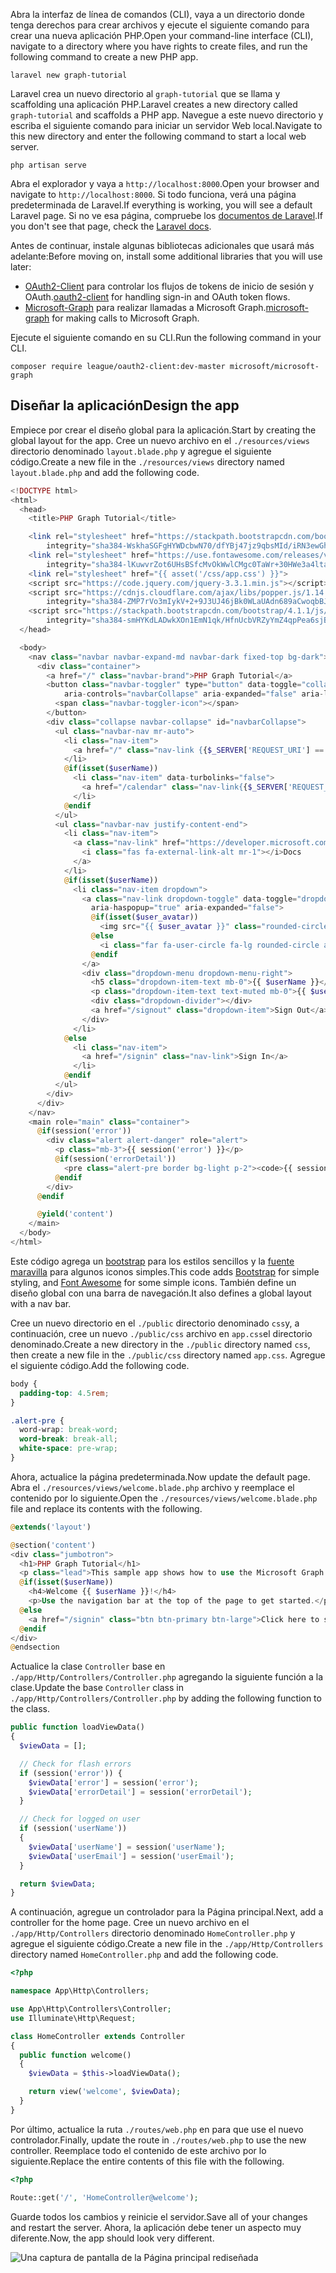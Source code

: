 <!-- markdownlint-disable MD002 MD041 -->

<span data-ttu-id="01384-101">Abra la interfaz de línea de comandos (CLI), vaya a un directorio donde tenga derechos para crear archivos y ejecute el siguiente comando para crear una nueva aplicación PHP.</span><span class="sxs-lookup"><span data-stu-id="01384-101">Open your command-line interface (CLI), navigate to a directory where you have rights to create files, and run the following command to create a new PHP app.</span></span>

```Shell
laravel new graph-tutorial
```

<span data-ttu-id="01384-102">Laravel crea un nuevo directorio al `graph-tutorial` que se llama y scaffolding una aplicación PHP.</span><span class="sxs-lookup"><span data-stu-id="01384-102">Laravel creates a new directory called `graph-tutorial` and scaffolds a PHP app.</span></span> <span data-ttu-id="01384-103">Navegue a este nuevo directorio y escriba el siguiente comando para iniciar un servidor Web local.</span><span class="sxs-lookup"><span data-stu-id="01384-103">Navigate to this new directory and enter the following command to start a local web server.</span></span>

```Shell
php artisan serve
```

<span data-ttu-id="01384-104">Abra el explorador y vaya a `http://localhost:8000`.</span><span class="sxs-lookup"><span data-stu-id="01384-104">Open your browser and navigate to `http://localhost:8000`.</span></span> <span data-ttu-id="01384-105">Si todo funciona, verá una página predeterminada de Laravel.</span><span class="sxs-lookup"><span data-stu-id="01384-105">If everything is working, you will see a default Laravel page.</span></span> <span data-ttu-id="01384-106">Si no ve esa página, compruebe los [documentos de Laravel](https://laravel.com/docs/6.0).</span><span class="sxs-lookup"><span data-stu-id="01384-106">If you don't see that page, check the [Laravel docs](https://laravel.com/docs/6.0).</span></span>

<span data-ttu-id="01384-107">Antes de continuar, instale algunas bibliotecas adicionales que usará más adelante:</span><span class="sxs-lookup"><span data-stu-id="01384-107">Before moving on, install some additional libraries that you will use later:</span></span>

- <span data-ttu-id="01384-108">[OAuth2-Client](https://github.com/thephpleague/oauth2-client) para controlar los flujos de tokens de inicio de sesión y OAuth.</span><span class="sxs-lookup"><span data-stu-id="01384-108">[oauth2-client](https://github.com/thephpleague/oauth2-client) for handling sign-in and OAuth token flows.</span></span>
- <span data-ttu-id="01384-109">[Microsoft-Graph](https://github.com/microsoftgraph/msgraph-sdk-php) para realizar llamadas a Microsoft Graph.</span><span class="sxs-lookup"><span data-stu-id="01384-109">[microsoft-graph](https://github.com/microsoftgraph/msgraph-sdk-php) for making calls to Microsoft Graph.</span></span>

<span data-ttu-id="01384-110">Ejecute el siguiente comando en su CLI.</span><span class="sxs-lookup"><span data-stu-id="01384-110">Run the following command in your CLI.</span></span>

```Shell
composer require league/oauth2-client:dev-master microsoft/microsoft-graph
```

## <a name="design-the-app"></a><span data-ttu-id="01384-111">Diseñar la aplicación</span><span class="sxs-lookup"><span data-stu-id="01384-111">Design the app</span></span>

<span data-ttu-id="01384-112">Empiece por crear el diseño global para la aplicación.</span><span class="sxs-lookup"><span data-stu-id="01384-112">Start by creating the global layout for the app.</span></span> <span data-ttu-id="01384-113">Cree un nuevo archivo en el `./resources/views` directorio denominado `layout.blade.php` y agregue el siguiente código.</span><span class="sxs-lookup"><span data-stu-id="01384-113">Create a new file in the  `./resources/views` directory named `layout.blade.php` and add the following code.</span></span>

```php
<!DOCTYPE html>
<html>
  <head>
    <title>PHP Graph Tutorial</title>

    <link rel="stylesheet" href="https://stackpath.bootstrapcdn.com/bootstrap/4.1.1/css/bootstrap.min.css"
        integrity="sha384-WskhaSGFgHYWDcbwN70/dfYBj47jz9qbsMId/iRN3ewGhXQFZCSftd1LZCfmhktB" crossorigin="anonymous">
    <link rel="stylesheet" href="https://use.fontawesome.com/releases/v5.1.0/css/all.css"
        integrity="sha384-lKuwvrZot6UHsBSfcMvOkWwlCMgc0TaWr+30HWe3a4ltaBwTZhyTEggF5tJv8tbt" crossorigin="anonymous">
    <link rel="stylesheet" href="{{ asset('/css/app.css') }}">
    <script src="https://code.jquery.com/jquery-3.3.1.min.js"></script>
    <script src="https://cdnjs.cloudflare.com/ajax/libs/popper.js/1.14.3/umd/popper.min.js"
        integrity="sha384-ZMP7rVo3mIykV+2+9J3UJ46jBk0WLaUAdn689aCwoqbBJiSnjAK/l8WvCWPIPm49" crossorigin="anonymous"></script>
    <script src="https://stackpath.bootstrapcdn.com/bootstrap/4.1.1/js/bootstrap.min.js"
        integrity="sha384-smHYKdLADwkXOn1EmN1qk/HfnUcbVRZyYmZ4qpPea6sjB/pTJ0euyQp0Mk8ck+5T" crossorigin="anonymous"></script>
  </head>

  <body>
    <nav class="navbar navbar-expand-md navbar-dark fixed-top bg-dark">
      <div class="container">
        <a href="/" class="navbar-brand">PHP Graph Tutorial</a>
        <button class="navbar-toggler" type="button" data-toggle="collapse" data-target="#navbarCollapse"
            aria-controls="navbarCollapse" aria-expanded="false" aria-label="Toggle navigation">
          <span class="navbar-toggler-icon"></span>
        </button>
        <div class="collapse navbar-collapse" id="navbarCollapse">
          <ul class="navbar-nav mr-auto">
            <li class="nav-item">
              <a href="/" class="nav-link {{$_SERVER['REQUEST_URI'] == '/' ? ' active' : ''}}">Home</a>
            </li>
            @if(isset($userName))
              <li class="nav-item" data-turbolinks="false">
                <a href="/calendar" class="nav-link{{$_SERVER['REQUEST_URI'] == '/calendar' ? ' active' : ''}}">Calendar</a>
              </li>
            @endif
          </ul>
          <ul class="navbar-nav justify-content-end">
            <li class="nav-item">
              <a class="nav-link" href="https://developer.microsoft.com/graph/docs/concepts/overview" target="_blank">
                <i class="fas fa-external-link-alt mr-1"></i>Docs
              </a>
            </li>
            @if(isset($userName))
              <li class="nav-item dropdown">
                <a class="nav-link dropdown-toggle" data-toggle="dropdown" href="#" role="button"
                  aria-haspopup="true" aria-expanded="false">
                  @if(isset($user_avatar))
                    <img src="{{ $user_avatar }}" class="rounded-circle align-self-center mr-2" style="width: 32px;">
                  @else
                    <i class="far fa-user-circle fa-lg rounded-circle align-self-center mr-2" style="width: 32px;"></i>
                  @endif
                </a>
                <div class="dropdown-menu dropdown-menu-right">
                  <h5 class="dropdown-item-text mb-0">{{ $userName }}</h5>
                  <p class="dropdown-item-text text-muted mb-0">{{ $userEmail }}</p>
                  <div class="dropdown-divider"></div>
                  <a href="/signout" class="dropdown-item">Sign Out</a>
                </div>
              </li>
            @else
              <li class="nav-item">
                <a href="/signin" class="nav-link">Sign In</a>
              </li>
            @endif
          </ul>
        </div>
      </div>
    </nav>
    <main role="main" class="container">
      @if(session('error'))
        <div class="alert alert-danger" role="alert">
          <p class="mb-3">{{ session('error') }}</p>
          @if(session('errorDetail'))
            <pre class="alert-pre border bg-light p-2"><code>{{ session('errorDetail') }}</code></pre>
          @endif
        </div>
      @endif

      @yield('content')
    </main>
  </body>
</html>
```

<span data-ttu-id="01384-114">Este código agrega un [bootstrap](http://getbootstrap.com/) para los estilos sencillos y la [fuente maravilla](https://fontawesome.com/) para algunos iconos simples.</span><span class="sxs-lookup"><span data-stu-id="01384-114">This code adds [Bootstrap](http://getbootstrap.com/) for simple styling, and [Font Awesome](https://fontawesome.com/) for some simple icons.</span></span> <span data-ttu-id="01384-115">También define un diseño global con una barra de navegación.</span><span class="sxs-lookup"><span data-stu-id="01384-115">It also defines a global layout with a nav bar.</span></span>

<span data-ttu-id="01384-116">Cree un nuevo directorio en el `./public` directorio denominado `css`y, a continuación, cree un nuevo `./public/css` archivo en `app.css`el directorio denominado.</span><span class="sxs-lookup"><span data-stu-id="01384-116">Create a new directory in the `./public` directory named `css`, then create a new file in the `./public/css` directory named `app.css`.</span></span> <span data-ttu-id="01384-117">Agregue el siguiente código.</span><span class="sxs-lookup"><span data-stu-id="01384-117">Add the following code.</span></span>

```css
body {
  padding-top: 4.5rem;
}

.alert-pre {
  word-wrap: break-word;
  word-break: break-all;
  white-space: pre-wrap;
}
```

<span data-ttu-id="01384-118">Ahora, actualice la página predeterminada.</span><span class="sxs-lookup"><span data-stu-id="01384-118">Now update the default page.</span></span> <span data-ttu-id="01384-119">Abra el `./resources/views/welcome.blade.php` archivo y reemplace el contenido por lo siguiente.</span><span class="sxs-lookup"><span data-stu-id="01384-119">Open the `./resources/views/welcome.blade.php` file and replace its contents with the following.</span></span>

```php
@extends('layout')

@section('content')
<div class="jumbotron">
  <h1>PHP Graph Tutorial</h1>
  <p class="lead">This sample app shows how to use the Microsoft Graph API to access Outlook and OneDrive data from PHP</p>
  @if(isset($userName))
    <h4>Welcome {{ $userName }}!</h4>
    <p>Use the navigation bar at the top of the page to get started.</p>
  @else
    <a href="/signin" class="btn btn-primary btn-large">Click here to sign in</a>
  @endif
</div>
@endsection
```

<span data-ttu-id="01384-120">Actualice la clase `Controller` base en `./app/Http/Controllers/Controller.php` agregando la siguiente función a la clase.</span><span class="sxs-lookup"><span data-stu-id="01384-120">Update the base `Controller` class in `./app/Http/Controllers/Controller.php` by adding the following function to the class.</span></span>

```php
public function loadViewData()
{
  $viewData = [];

  // Check for flash errors
  if (session('error')) {
    $viewData['error'] = session('error');
    $viewData['errorDetail'] = session('errorDetail');
  }

  // Check for logged on user
  if (session('userName'))
  {
    $viewData['userName'] = session('userName');
    $viewData['userEmail'] = session('userEmail');
  }

  return $viewData;
}
```

<span data-ttu-id="01384-121">A continuación, agregue un controlador para la Página principal.</span><span class="sxs-lookup"><span data-stu-id="01384-121">Next, add a controller for the home page.</span></span> <span data-ttu-id="01384-122">Cree un nuevo archivo en el `./app/Http/Controllers` directorio denominado `HomeController.php` y agregue el siguiente código.</span><span class="sxs-lookup"><span data-stu-id="01384-122">Create a new file in the `./app/Http/Controllers` directory named `HomeController.php` and add the following code.</span></span>

```php
<?php

namespace App\Http\Controllers;

use App\Http\Controllers\Controller;
use Illuminate\Http\Request;

class HomeController extends Controller
{
  public function welcome()
  {
    $viewData = $this->loadViewData();

    return view('welcome', $viewData);
  }
}
```

<span data-ttu-id="01384-123">Por último, actualice la ruta `./routes/web.php` en para que use el nuevo controlador.</span><span class="sxs-lookup"><span data-stu-id="01384-123">Finally, update the route in `./routes/web.php` to use the new controller.</span></span> <span data-ttu-id="01384-124">Reemplace todo el contenido de este archivo por lo siguiente.</span><span class="sxs-lookup"><span data-stu-id="01384-124">Replace the entire contents of this file with the following.</span></span>

```php
<?php

Route::get('/', 'HomeController@welcome');
```

<span data-ttu-id="01384-125">Guarde todos los cambios y reinicie el servidor.</span><span class="sxs-lookup"><span data-stu-id="01384-125">Save all of your changes and restart the server.</span></span> <span data-ttu-id="01384-126">Ahora, la aplicación debe tener un aspecto muy diferente.</span><span class="sxs-lookup"><span data-stu-id="01384-126">Now, the app should look very different.</span></span>

![Una captura de pantalla de la Página principal rediseñada](./images/create-app-01.png)
